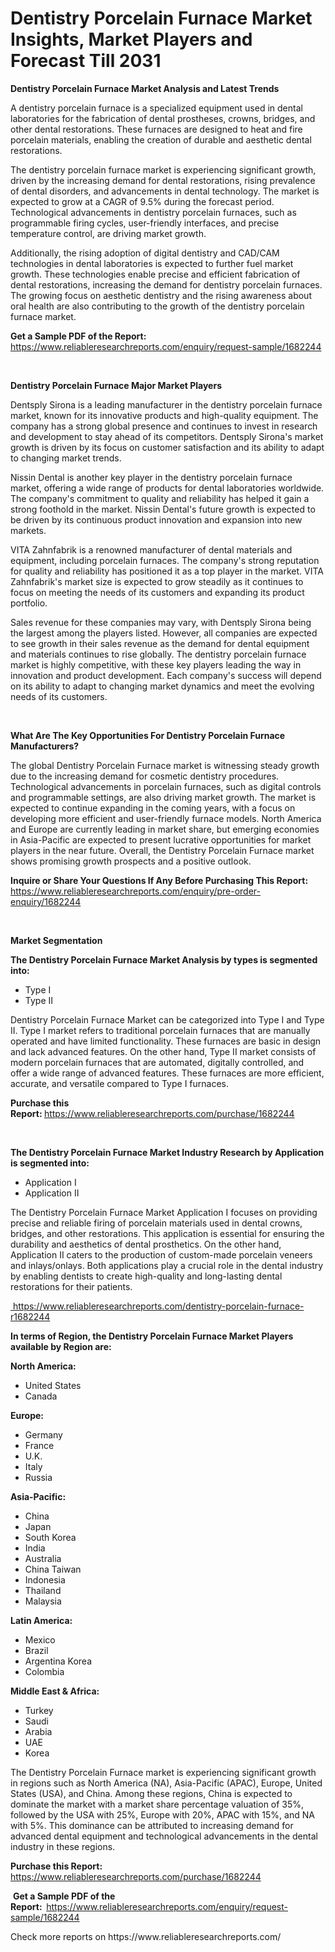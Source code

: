 <p><h1>Dentistry Porcelain Furnace Market Insights, Market Players and Forecast Till 2031</h1></p><p><strong>Dentistry Porcelain Furnace Market Analysis and Latest Trends</strong></p>
<p><p>A dentistry porcelain furnace is a specialized equipment used in dental laboratories for the fabrication of dental prostheses, crowns, bridges, and other dental restorations. These furnaces are designed to heat and fire porcelain materials, enabling the creation of durable and aesthetic dental restorations.</p><p>The dentistry porcelain furnace market is experiencing significant growth, driven by the increasing demand for dental restorations, rising prevalence of dental disorders, and advancements in dental technology. The market is expected to grow at a CAGR of 9.5% during the forecast period. Technological advancements in dentistry porcelain furnaces, such as programmable firing cycles, user-friendly interfaces, and precise temperature control, are driving market growth.</p><p>Additionally, the rising adoption of digital dentistry and CAD/CAM technologies in dental laboratories is expected to further fuel market growth. These technologies enable precise and efficient fabrication of dental restorations, increasing the demand for dentistry porcelain furnaces. The growing focus on aesthetic dentistry and the rising awareness about oral health are also contributing to the growth of the dentistry porcelain furnace market.</p></p>
<p><strong>Get a Sample PDF of the Report:&nbsp;</strong> <a href="https://www.reliableresearchreports.com/enquiry/request-sample/1682244">https://www.reliableresearchreports.com/enquiry/request-sample/1682244</a></p>
<p>&nbsp;</p>
<p><strong>Dentistry Porcelain Furnace Major Market Players</strong></p>
<p><p>Dentsply Sirona is a leading manufacturer in the dentistry porcelain furnace market, known for its innovative products and high-quality equipment. The company has a strong global presence and continues to invest in research and development to stay ahead of its competitors. Dentsply Sirona's market growth is driven by its focus on customer satisfaction and its ability to adapt to changing market trends.</p><p>Nissin Dental is another key player in the dentistry porcelain furnace market, offering a wide range of products for dental laboratories worldwide. The company's commitment to quality and reliability has helped it gain a strong foothold in the market. Nissin Dental's future growth is expected to be driven by its continuous product innovation and expansion into new markets.</p><p>VITA Zahnfabrik is a renowned manufacturer of dental materials and equipment, including porcelain furnaces. The company's strong reputation for quality and reliability has positioned it as a top player in the market. VITA Zahnfabrik's market size is expected to grow steadily as it continues to focus on meeting the needs of its customers and expanding its product portfolio.</p><p>Sales revenue for these companies may vary, with Dentsply Sirona being the largest among the players listed. However, all companies are expected to see growth in their sales revenue as the demand for dental equipment and materials continues to rise globally. The dentistry porcelain furnace market is highly competitive, with these key players leading the way in innovation and product development. Each company's success will depend on its ability to adapt to changing market dynamics and meet the evolving needs of its customers.</p></p>
<p>&nbsp;</p>
<p><strong>What Are The Key Opportunities For Dentistry Porcelain Furnace Manufacturers?</strong></p>
<p><p>The global Dentistry Porcelain Furnace market is witnessing steady growth due to the increasing demand for cosmetic dentistry procedures. Technological advancements in porcelain furnaces, such as digital controls and programmable settings, are also driving market growth. The market is expected to continue expanding in the coming years, with a focus on developing more efficient and user-friendly furnace models. North America and Europe are currently leading in market share, but emerging economies in Asia-Pacific are expected to present lucrative opportunities for market players in the near future. Overall, the Dentistry Porcelain Furnace market shows promising growth prospects and a positive outlook.</p></p>
<p><strong>Inquire or Share Your Questions If Any Before Purchasing This Report:</strong> <a href="https://www.reliableresearchreports.com/enquiry/pre-order-enquiry/1682244">https://www.reliableresearchreports.com/enquiry/pre-order-enquiry/1682244</a></p>
<p>&nbsp;</p>
<p><strong>Market Segmentation</strong></p>
<p><strong>The Dentistry Porcelain Furnace Market Analysis by types is segmented into:</strong></p>
<p><ul><li>Type I</li><li>Type II</li></ul></p>
<p><p>Dentistry Porcelain Furnace Market can be categorized into Type I and Type II. Type I market refers to traditional porcelain furnaces that are manually operated and have limited functionality. These furnaces are basic in design and lack advanced features. On the other hand, Type II market consists of modern porcelain furnaces that are automated, digitally controlled, and offer a wide range of advanced features. These furnaces are more efficient, accurate, and versatile compared to Type I furnaces.</p></p>
<p><strong>Purchase this Report:&nbsp;</strong><a href="https://www.reliableresearchreports.com/purchase/1682244">https://www.reliableresearchreports.com/purchase/1682244</a></p>
<p>&nbsp;</p>
<p><strong>The Dentistry Porcelain Furnace Market Industry Research by Application is segmented into:</strong></p>
<p><ul><li>Application I</li><li>Application II</li></ul></p>
<p><p>The Dentistry Porcelain Furnace Market Application I focuses on providing precise and reliable firing of porcelain materials used in dental crowns, bridges, and other restorations. This application is essential for ensuring the durability and aesthetics of dental prosthetics. On the other hand, Application II caters to the production of custom-made porcelain veneers and inlays/onlays. Both applications play a crucial role in the dental industry by enabling dentists to create high-quality and long-lasting dental restorations for their patients.</p></p>
<p><a href="https://www.reliableresearchreports.com/dentistry-porcelain-furnace-r1682244">&nbsp;https://www.reliableresearchreports.com/dentistry-porcelain-furnace-r1682244</a></p>
<p><strong>In terms of Region, the Dentistry Porcelain Furnace Market Players available by Region are:</strong></p>
<p>
    <p> <strong> North America: </strong>
        <ul>
            <li>United States</li>
            <li>Canada</li>
        </ul>
        </p> 
    <p> <strong> Europe: </strong>
        <ul>
            <li>Germany</li>
            <li>France</li>
            <li>U.K.</li>
            <li>Italy</li>
            <li>Russia</li>
        </ul>
        </p> 
    <p> <strong> Asia-Pacific: </strong>
        <ul>
            <li>China</li>
            <li>Japan</li>
            <li>South Korea</li>
            <li>India</li>
            <li>Australia</li>
            <li>China Taiwan</li>
            <li>Indonesia</li>
            <li>Thailand</li>
            <li>Malaysia</li>
        </ul>
        </p> 
    <p> <strong> Latin America: </strong>
        <ul>
            <li>Mexico</li>
            <li>Brazil</li>
            <li>Argentina Korea</li>
            <li>Colombia</li>
        </ul>
        </p> 
    <p> <strong> Middle East & Africa: </strong>
        <ul>
            <li>Turkey</li>
            <li>Saudi</li>
            <li>Arabia</li>
            <li>UAE</li>
            <li>Korea</li>
        </ul>
    </p>
    </p>
<p><p>The Dentistry Porcelain Furnace market is experiencing significant growth in regions such as North America (NA), Asia-Pacific (APAC), Europe, United States (USA), and China. Among these regions, China is expected to dominate the market with a market share percentage valuation of 35%, followed by the USA with 25%, Europe with 20%, APAC with 15%, and NA with 5%. This dominance can be attributed to increasing demand for advanced dental equipment and technological advancements in the dental industry in these regions.</p></p>
<p><strong>Purchase this Report: </strong><a href="https://www.reliableresearchreports.com/purchase/1682244">https://www.reliableresearchreports.com/purchase/1682244</a></p>
<p>&nbsp;<strong>Get a Sample PDF of the Report:&nbsp;&nbsp;</strong><a href="https://www.reliableresearchreports.com/enquiry/request-sample/1682244">https://www.reliableresearchreports.com/enquiry/request-sample/1682244</a></p>
<p><strong></strong></p>
<p>Check more reports on https://www.reliableresearchreports.com/</p>